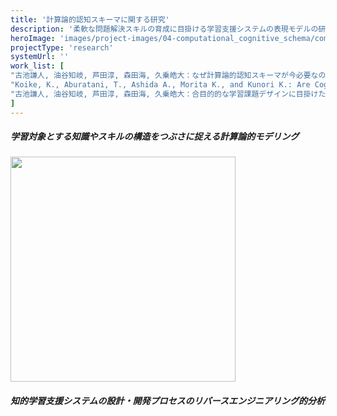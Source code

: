 ```yaml
---
title: '計算論的認知スキーマに関する研究'
description: '柔軟な問題解決スキルの育成に目掛ける学習支援システムの表現モデルの研究です．'
heroImage: 'images/project-images/04-computational_cognitive_schema/computational_cognitive_schema.png'
projectType: 'research'
systemUrl: ''
work_list: [
"古池謙人, 油谷知岐, 芦田淳, 森田海, 久乗皓大：なぜ計算論的認知スキーマが今必要なのか？ --システム設計意図の整合性評価・比較・共有に向けて--, 第50回教育システム情報学会全国大会予稿集, pp.315-316, (2025).",
"Koike, K., Aburatani, T., Ashida A., Morita K., and Kunori K.: Are Cognitive Schemas Taught to Learners the Same Across Two Diﬀerent Educational Systems? A Computational Approach, Proc. of HCI International 2025, to-appear, (2025).",
"古池謙人, 油谷知岐, 芦田淳, 森田海, 久乗皓大：合目的的な学習課題デザインに目掛けたドメインモデル設計プロセスの初期検討, 人工知能学会 第102回 先進的学習科学と工学研究会, SIG-ALST-102-07, pp.38-43, (2024).",
]
---
```


<!------ 事例1 ------->
<div class="indentContent">
<h5 class="indentContentTitle">学習対象とする知識やスキルの構造をつぶさに捉える計算論的モデリング</h5>

<img width=360 src="../../images/project-images/04-computational_cognitive_schema/ccs-instance.png" alt="" />

</div>

<!------ 事例2 ------->
<div class="indentContent">
<h5 class="indentContentTitle">知的学習支援システムの設計・開発プロセスのリバースエンジニアリング的分析</h5>

</div>
